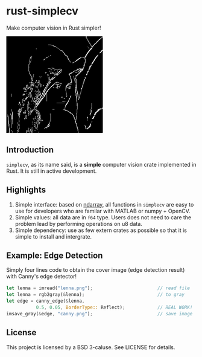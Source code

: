 # rust-simplecv
Make computer vision in Rust simpler!

![Canny result](./images/canny.png)

## Introduction
`simplecv`, as its name said, is a **simple** computer vision crate implemented in Rust. It is still in active development.

## Highlights
1. Simple interface: based on [ndarray](https://github.com/rust-ndarray/ndarray), all functions in `simplecv` are easy to use for developers who are familar with MATLAB or numpy + OpenCV.
2. Simple values: all data are in `f64` type. Users does not need to care the problem lead by performing operations on u8 data.
3. Simple dependency: use as few extern crates as possible so that it is simple to install and intergrate.

## Example: Edge Detection

Simply four lines code to obtain the cover image (edge detection result) with Canny's edge detector!
```Rust
let lenna = imread("lenna.png");                        // read file
let lenna = rgb2gray(&lenna);                           // to gray
let edge = canny_edge(&lenna, 
           0.5, 0.05, BorderType:: Reflect);            // REAL WORK!
imsave_gray(&edge, "canny.png");                        // save image
```


## License
This project is licensed by a BSD 3-caluse. See LICENSE for details. 

